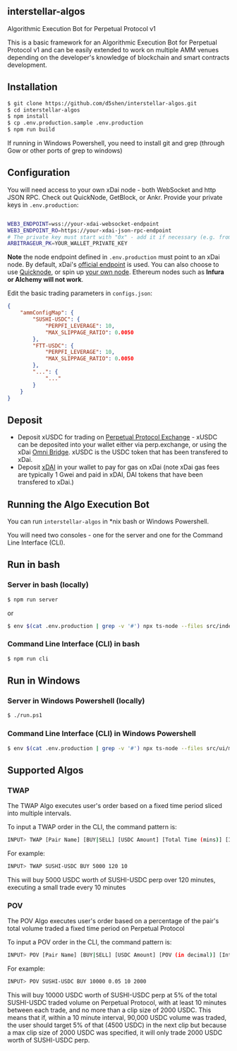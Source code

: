## interstellar-algos

Algorithmic Execution Bot for Perpetual Protocol v1

This is a basic framework for an Algorithmic Execution Bot for Perpetual Protocol v1 and can be easily extended to work on multiple AMM venues depending on the developer's knowledge of blockchain and smart contracts development. 

## Installation

```bash
$ git clone https://github.com/d5shen/interstellar-algos.git
$ cd interstellar-algos
$ npm install
$ cp .env.production.sample .env.production
$ npm run build
```

If running in Windows Powershell, you need to install git and grep (through Gow or other ports of grep to windows)

## Configuration

You will need access to your own xDai node - both WebSocket and http JSON RPC. Check out QuickNode, GetBlock, or Ankr.
Provide your private keys in `.env.production`:

```bash

WEB3_ENDPOINT=wss://your-xdai-websocket-endpoint
WEB3_ENDPOINT_RO=https://your-xdai-json-rpc-endpoint
# The private key must start with "0x" - add it if necessary (e.g. from private key exported from Metamask)
ARBITRAGEUR_PK=YOUR_WALLET_PRIVATE_KEY
```
**Note** the node endpoint defined in `.env.production` must point to an xDai node. By default, xDai's [official endpoint](https://www.xdaichain.com/for-developers/developer-resources#json-rpc-endpoints) is used. You can also choose to use [Quicknode](https://www.quicknode.com/), or spin up [your own node](https://www.xdaichain.com/for-validators/node-deployment/manual-deployment). Ethereum nodes such as **Infura or Alchemy will not work**.

Edit the basic trading parameters in `configs.json`:

```json
{
    "ammConfigMap": {
        "SUSHI-USDC": {
            "PERPFI_LEVERAGE": 10,
            "MAX_SLIPPAGE_RATIO": 0.0050
        },
        "FTT-USDC": {
            "PERPFI_LEVERAGE": 10,
            "MAX_SLIPPAGE_RATIO": 0.0050
        },
        "...": {
            "..."
        }
    }
}
```


## Deposit

- Deposit xUSDC for trading on [Perpetual Protocol Exchange](https://perp.exchange/) - xUSDC can be deposited into your wallet either via perp.exchange, or using the xDai [Omni Bridge](https://omni.xdaichain.com/). xUSDC is the USDC token that has been transfered to xDai.
- Deposit [xDAI](https://www.xdaichain.com/for-users/get-xdai-tokens) in your wallet to pay for gas on xDai (note xDai gas fees are typically 1 Gwei and paid in xDAI, DAI tokens that have been transfered to xDai.)

## Running the Algo Execution Bot 

You can run `interstellar-algos` in *nix bash or Windows Powershell.

You will need two consoles - one for the server and one for the Command Line Interface (CLI).

## Run in bash

### Server in bash (locally)
```bash
$ npm run server
```
or
```bash
$ env $(cat .env.production | grep -v '#') npx ts-node --files src/index.ts
```

### Command Line Interface (CLI) in bash
```bash
$ npm run cli
```

## Run in Windows

### Server in Windows Powershell (locally)
```bash
$ ./run.ps1
```

### Command Line Interface (CLI) in Windows Powershell
```bash
$ env $(cat .env.production | grep -v '#') npx ts-node --files src/ui/main.ts
```

## Supported Algos

### TWAP

The TWAP Algo executes user's order based on a fixed time period sliced into multiple intervals.

To input a TWAP order in the CLI, the command pattern is:

```bash
INPUT> TWAP [Pair Name] [BUY|SELL] [USDC Amount] [Total Time (mins)] [Interval (mins)]
```

For example:
```bash
INPUT> TWAP SUSHI-USDC BUY 5000 120 10
```

This will buy 5000 USDC worth of SUSHI-USDC perp over 120 minutes, executing a small trade every 10 minutes

### POV

The POV Algo executes user's order based on a percentage of the pair's total volume traded a fixed time period on Perpetual Protocol

To input a POV order in the CLI, the command pattern is:

```bash
INPUT> POV [Pair Name] [BUY|SELL] [USDC Amount] [POV (in decimal)] [Interval (mins)] [Max Clip Size (optional)]
```

For example:
```bash
INPUT> POV SUSHI-USDC BUY 10000 0.05 10 2000
```

This will buy 10000 USDC worth of SUSHI-USDC perp at 5% of the total SUSHI-USDC traded volume on Perpetual Protocol, with at least 10 minutes between each trade, and no more than a clip size of 2000 USDC. This means that if, within a 10 minute interval, 90,000 USDC volume was traded, the user should target 5% of that (4500 USDC) in the next clip but because a max clip size of 2000 USDC was specified, it will only trade 2000 USDC worth of SUSHI-USDC perp.